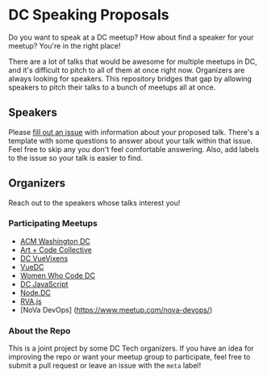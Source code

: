 # DC Speaking Proposals

Do you want to speak at a DC meetup? How about find a speaker for your meetup? You're in the right place!

There are a lot of talks that would be awesome for multiple meetups in DC, and it's difficult to pitch to all of them at once right now. Organizers are always looking for speakers. This repository bridges that gap by allowing speakers to pitch their talks to a bunch of meetups all at once.

## Speakers

Please [fill out an issue](https://github.com/dctech/cfps/issues/new) with information about your proposed talk. There's a template with some questions to answer about your talk within that issue. Feel free to skip any you don't feel comfortable answering. Also, add labels to the issue so your talk is easier to find.

## Organizers

Reach out to the speakers whose talks interest you!

### Participating Meetups

- [ACM Washington DC](https://www.meetup.com/ACM-DC/)
- [Art + Code Collective](https://www.meetup.com/Art-Code-Collective/members/?sort=join_date&desc=true)
- [DC VueVixens](https://www.meetup.com/VueVixens-DC/)
- [VueDC](https://www.meetup.com/vue-dc/)
- [Women Who Code DC](https://www.meetup.com/Women-Who-Code-DC/)
- [DC JavaScript](https://www.meetup.com/DC-JavaScript/)
- [Node.DC](https://www.meetup.com/node-dc/)
- [RVA.js](https://www.meetup.com/rva-js/)
- [NoVa DevOps] (https://www.meetup.com/nova-devops/)

### About the Repo

This is a joint project by some DC Tech organizers. If you have an idea for improving the repo or want your meetup group to participate, feel free to submit a pull request or leave an issue with the `meta` label!
